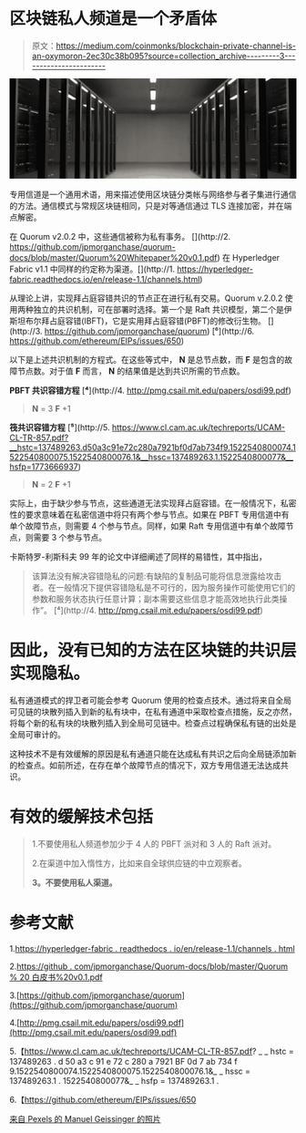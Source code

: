 # 区块链私人频道是一个矛盾体

> 原文：<https://medium.com/coinmonks/blockchain-private-channel-is-an-oxymoron-2ec30c38b095?source=collection_archive---------3----------------------->

![](img/e7015c453587e51c2a90041d8c942284.png)

专用信道是一个通用术语，用来描述使用区块链分类帐与网络参与者子集进行通信的方法。通信模式与常规区块链相同，只是对等通信通过 TLS 连接加密，并在端点解密。

在 Quorum v2.0.2 中，这些通信被称为私有事务。 [](http://2.	https://github.com/jpmorganchase/quorum-docs/blob/master/Quorum%20Whitepaper%20v0.1.pdf) 在 Hyperledger Fabric v1.1 中同样的约定称为渠道。[](http://1.	https://hyperledger-fabric.readthedocs.io/en/release-1.1/channels.html)

从理论上讲，实现拜占庭容错共识的节点正在进行私有交易。Quorum v.2.0.2 使用两种独立的共识机制，可在部署时选择。第一个是 Raft 共识模型，第二个是伊斯坦布尔拜占庭容错(IBFT)，它是实用拜占庭容错(PBFT)的修改衍生物。 [](http://3.	https://github.com/jpmorganchase/quorum) [⁶](http://6.	https://github.com/ethereum/EIPs/issues/650)

以下是上述共识机制的方程式。在这些等式中， **N** 是总节点数，而 **F** 是包含的故障节点数。对于值 **F** 而言， **N** 的结果值是达到共识所需的节点数。

**PBFT 共识容错方程** [**⁴**](http://4.	http://pmg.csail.mit.edu/papers/osdi99.pdf)

> **N** = 3 **F** +1

**筏共识容错方程** [**⁵**](http://5.	https://www.cl.cam.ac.uk/techreports/UCAM-CL-TR-857.pdf?__hstc=137489263.d50a3c91e72c280a7921bf0d7ab734f9.1522540800074.1522540800075.1522540800076.1&__hssc=137489263.1.1522540800077&__hsfp=1773666937)

> **N** = 2 **F** +1

实际上，由于缺少参与节点，这些通道无法实现拜占庭容错。在一般情况下，私密性的要求意味着在私密信道中将只有两个参与节点。如果在 PBFT 专用信道中有单个故障节点，则需要 4 个参与节点。同样，如果 Raft 专用信道中有单个故障节点，则需要 3 个参与节点。

卡斯特罗-利斯科夫 99 年的论文中详细阐述了同样的易错性，其中指出，

> 该算法没有解决容错隐私的问题:有缺陷的复制品可能将信息泄露给攻击者。在一般情况下提供容错隐私是不可行的，因为服务操作可能使用它们的参数和服务状态执行任意计算；副本需要这些信息才能高效地执行此类操作”。 [⁴](http://4.	http://pmg.csail.mit.edu/papers/osdi99.pdf)

# **因此，没有已知的方法在区块链的共识层实现隐私。**

私有通道模式的捍卫者可能会参考 Quorum 使用的检查点技术。通过将来自全局可见链的块散列插入到新的私有块中，在私有通道中采取检查点措施，反之亦然，将每个新的私有块的块散列插入到全局可见链中。检查点过程确保私有链的出处是全局可审计的。

这种技术不是有效缓解的原因是私有通道只能在达成私有共识之后向全局链添加新的检查点。如前所述，在存在单个故障节点的情况下，双方专用信道无法达成共识。

# **有效的缓解技术包括**

> 1.不要使用私人频道参加少于 4 人的 PBFT 派对和 3 人的 Raft 派对。
> 
> 2.在渠道中加入惰性方，比如来自全球供应链的中立观察者。
> 
> **3。不要使用私人渠道。**

# **参考文献**

1.[https://hyperledger-fabric . readthedocs . io/en/release-1.1/channels . html](https://hyperledger-fabric.readthedocs.io/en/release-1.1/channels.html)

2.[https://github . com/jpmorganchase/Quorum-docs/blob/master/Quorum % 20 白皮书%20v0.1.pdf](https://github.com/jpmorganchase/quorum-docs/blob/master/Quorum%20Whitepaper%20v0.1.pdf)

3.[https://github.com/jpmorganchase/quorum](https://github.com/jpmorganchase/quorum)

4.[http://pmg.csail.mit.edu/papers/osdi99.pdf](http://pmg.csail.mit.edu/papers/osdi99.pdf)

5.【https://www.cl.cam.ac.uk/techreports/UCAM-CL-TR-857.pdf? _ _ hstc = 137489263 . d 50 a3 c 91 e 72 c 280 a 7921 BF 0d 7 ab 734 f 9.1522540800074.1522540800075.1522540800076.1&_ _ hssc = 137489263.1 . 1522540800077&_ _ hsfp = 137489263.1 .

6.【https://github.com/ethereum/EIPs/issues/650 

[来自 Pexels 的 Manuel Geissinger 的照片](https://www.pexels.com/photo/interior-of-office-building-325229/)